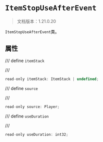 # `ItemStopUseAfterEvent`

> 文档版本：1.21.0.20

`ItemStopUseAfterEvent`类。

## 属性

/// define
`itemStack`


///

```js
read-only itemStack: ItemStack | undefined;
```


/// define
`source`


///

```js
read-only source: Player;
```


/// define
`useDuration`


///

```js
read-only useDuration: int32;
```

